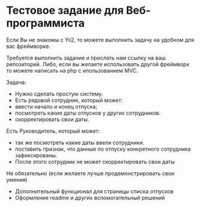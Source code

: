 # Тестовое задание для Веб-программиста

Если Вы не знакомы с Yii2, то можете выполнить задачу на удобном для вас фреймворке. 

Требуется выполнить задание и прислать нам ссылку на ваш репозиторий. Либо, если вы желаете использовать другой фреймворк то можете написать на php с ипользованием MVC.

Задача:
- Нужно сделать простую систему. 
- Есть рядовой сотрудник, который может:
- ввести начало и конец отпуска;
- посмотреть какие даты отпусков у других сотрудников. 
- скорректировать свои даты.

Есть Руководитель, который может:
- так же посмотреть какие даты ввели сотрудники.
- поставить признак, что данные по отпуску конкретного сотрудника зафиксированы.
- После этого сотрудник не может скорректировать свои даты

Не обязательно (если желаете лучше продемонстрировать свои умения)
- Дополнительный функционал для страницы списка отпусков
- Оформление readme и других вспомогательный решений
